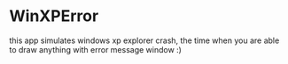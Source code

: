 # WinXPError
this app simulates windows xp explorer crash, the time when you are able to draw anything with error message window :)
